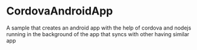 # CordovaAndroidApp

A sample that creates an android app with the help of cordova and nodejs running in the background of the app that syncs with other having similar app